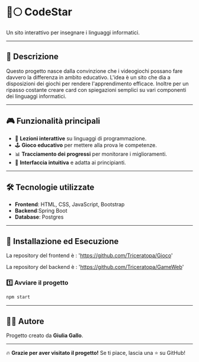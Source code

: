 # 🔮🌕 CodeStar

 Un sito interattivo per insegnare i linguaggi informatici.

---

## 🌟 Descrizione
Questo progetto nasce dalla convinzione che i videogiochi possano fare davvero la differenza in ambito educativo. L'idea è un sito che dia a disposizioni dei giochi per rendere l'apprendimento 
efficace. Inoltre per un ripasso costante creare card con spiegazioni semplici su vari componenti dei linguaggi informatici.

---

## 🎮 Funzionalità principali
- 📖 **Lezioni interattive** su linguaggi di programmazione.
- 🕹 **Gioco educativo** per mettere alla prova le competenze.
- 📊 **Tracciamento dei progressi** per monitorare i miglioramenti.
- 🎨 **Interfaccia intuitiva** e adatta ai principianti.

---

## 🛠 Tecnologie utilizzate
- **Frontend**: HTML, CSS, JavaScript, Bootstrap
- **Backend**:Spring Boot
- **Database**: Postgres

---

## 🚀 Installazione ed Esecuzione

La repository del frontend è : 'https://github.com/Triceratopa/Gioco'

La repository del backend è : 'https://github.com/Triceratopa/GameWeb'

### 1️⃣ Avviare il progetto
```bash
npm start
```

---


## 👩‍💻 Autore
Progetto creato da **Giulia Gallo**.

---


🔥 **Grazie per aver visitato il progetto!** Se ti piace, lascia una ⭐ su GitHub!

